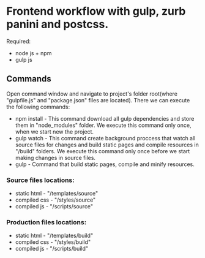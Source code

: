 # Frontend workflow with gulp, zurb panini and postcss.

Required:
- node js + npm
- gulp js


## Commands
Open command window and navigate to project's folder root(where "gulpfile.js" and "package.json" files are located). There we can execute the following commands:
- npm install - This command download all gulp dependencies and store them in "node_modules" folder. We execute this command only once, when we start new the project.
- gulp watch - This command create background proccess that watch all source files for changes and build static pages and compile resources in "/build" folders. We execute this command only once before we start making changes in source files.
- gulp - Command that build static pages, compile and minify resources.

### Source files locations:
- static html - "/templates/source"
- compiled css - "/styles/source"
- compiled js - "/scripts/source"

### Production files locations:
- static html - "/templates/build"
- compiled css - "/styles/build"
- compiled js - "/scripts/build"